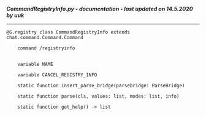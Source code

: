 ***CommandRegistryInfo.py - documentation - last updated on 14.5.2020 by uuk***
___

    @G.registry class CommandRegistryInfo extends chat.command.Command.Command
        
        command /registryinfo


        variable NAME

        variable CANCEL_REGISTRY_INFO

        static function insert_parse_bridge(parsebridge: ParseBridge)

        static function parse(cls, values: list, modes: list, info)

        static function get_help() -> list
